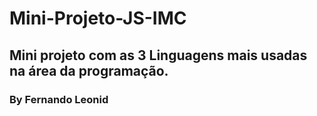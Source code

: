 # Mini-Projeto-JS-IMC
## Mini projeto com as 3 Linguagens mais usadas na área da programação.
### By Fernando Leonid
